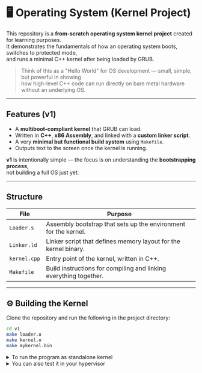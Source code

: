 # 🖥️ Operating System (Kernel Project)

This repository is a **from-scratch operating system kernel project** created for learning purposes.  
It demonstrates the fundamentals of how an operating system boots, switches to protected mode,  
and runs a minimal C++ kernel after being loaded by GRUB.

> Think of this as a "Hello World" for OS development — small, simple, but powerful in showing  
> how high-level C++ code can run directly on bare metal hardware without an underlying OS.

---

## Features (v1)
- A **multiboot-compliant kernel** that GRUB can load.
- Written in **C++**, **x86 Assembly**, and linked with a **custom linker script**.
- A very **minimal but functional build system** using `Makefile`.
- Outputs text to the screen once the kernel is running.

**v1** is intentionally simple — the focus is on understanding the **bootstrapping process**,  
not building a full OS just yet.

---

## Structure

| File         | Purpose                                                                 |
|--------------|-------------------------------------------------------------------------|
| `Loader.s`   | Assembly bootstrap that sets up the environment for the kernel.         |
| `Linker.ld`  | Linker script that defines memory layout for the kernel binary.         |
| `kernel.cpp` | Entry point of the kernel, written in C++.                              |
| `Makefile`   | Build instructions for compiling and linking everything together.       |

---

## ⚙️ Building the Kernel

Clone the repository and run the following in the project directory:

```bash
cd v1
make loader.o
make kernel.o
make mykernel.bin
```

<details>
        <summary>
                To run the program as standalone kernel 
        </summary>

type:
        
```bash
        make install
```

Now add following command inside the file in directory /boot/Grub/Grub.cfg to run this kernel:
```bash
### Starting My OPERATING SYSTEM ###
menuentry 'MYOS'{
        multiboot /boot/mykernel.bin*
        boot
}
###  End MY OPERATING SYSTEM ###
```

Reboot your system and you'll see your os listed down.

</details>

<details>
        <summary>
                You can also test it in your hypervisor 
        </summary>

type:
        
```bash
        make mykernel.iso
        make run
```

⚠️ make sure to edit the makefile before running this command
</details>

